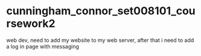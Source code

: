 # cunningham_connor_set008101_coursework2

web dev, need to add my website to my web server, after that i need to add a log in page with messaging
